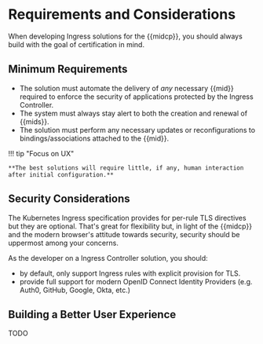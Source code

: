 # Requirements and Considerations

When developing Ingress solutions for the {{midcp}}, you should always build with the goal of certification in mind.

<!-- Cannot include the following adminition as it relates to TLS Protect Cloud alone -->
<!-- {% include '.admonitions/tlspc_certification-admonition.md' %} -->

## Minimum Requirements 

- The solution must automate the delivery of *any* necessary {{mid}} required to enforce the security of applications protected by the Ingress Controller.
- The system must always stay alert to both the creation and renewal of {{mids}}.
- The solution must perform any necessary updates or reconfigurations to bindings/associations attached to the {{mid}}.
<!-- - The solution must report all installed location(s) of the {{mids}} involved in the automation. -->
<!-- ^^^ this one's odd because it's really a feature of JSS rather than the ingress controller -->

!!! tip "Focus on UX"

    **The best solutions will require little, if any, human interaction after initial configuration.**

## Security Considerations

The Kubernetes Ingress specification provides for per-rule TLS directives but they are optional.
That's great for flexibility but, in light of the {{midcp}} and the modern browser's attitude towards security, security should be uppermost among your concerns.

As the developer on a Ingress Controller solution, you should:

- by default, only support Ingress rules with explicit provision for TLS.
- provide full support for modern OpenID Connect Identity Providers (e.g. Auth0, GitHub, Google, Okta, etc.)
    
## Building a Better User Experience

TODO


<!-- Key to a good user experience -->
